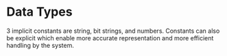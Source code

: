 # Data Types

3 implicit constants are string, bit strings, and numbers. Constants can also be explicit which enable more accurate representation and more efficient handling by the system.